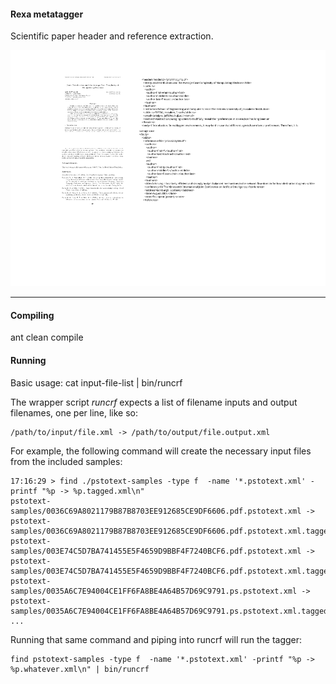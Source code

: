 #### Rexa metatagger

Scientific paper header and reference extraction.

![Alt text](./docs/img/pdf-and-meta.png)

*****************


#### Compiling

ant clean compile

#### Running

Basic usage: cat input-file-list | bin/runcrf

The wrapper script *runcrf* expects a list of filename inputs and output filenames, one per line,
like so:

```
/path/to/input/file.xml -> /path/to/output/file.output.xml
```

For example, the following command will create the necessary input files from the included samples:
```
17:16:29 > find ./pstotext-samples -type f  -name '*.pstotext.xml' -printf "%p -> %p.tagged.xml\n"
pstotext-samples/0036C69A8021179B87B8703EE912685CE9DF6606.pdf.pstotext.xml -> pstotext-samples/0036C69A8021179B87B8703EE912685CE9DF6606.pdf.pstotext.xml.tagged.xml
pstotext-samples/003E74C5D7BA741455E5F4659D9BBF4F7240BCF6.pdf.pstotext.xml -> pstotext-samples/003E74C5D7BA741455E5F4659D9BBF4F7240BCF6.pdf.pstotext.xml.tagged.xml
pstotext-samples/0035A6C7E94004CE1FF6FA8BE4A64B57D69C9791.ps.pstotext.xml -> pstotext-samples/0035A6C7E94004CE1FF6FA8BE4A64B57D69C9791.ps.pstotext.xml.tagged.xml
...
```
Running that same command and piping into runcrf will run the tagger:

```
find pstotext-samples -type f  -name '*.pstotext.xml' -printf "%p -> %p.whatever.xml\n" | bin/runcrf
```


